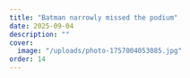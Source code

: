 ```yaml
---
title: "Batman narrowly missed the podium"
date: 2025-09-04
description: ""
cover:
  image: "/uploads/photo-1757004053085.jpg"
order: 14
---
```


